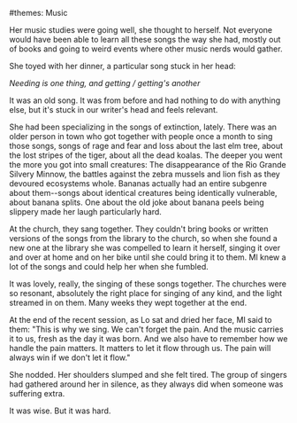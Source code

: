 #themes: Music

Her music studies were going well, she thought to herself.  Not everyone would have been able to learn all these songs the way she had, mostly out of books and going to weird events where other music nerds would gather. 

She toyed with her dinner, a particular song stuck in her head: 

_Needing is one thing, and getting /
getting's another_

It was an old song.  It was from before and had nothing to do with anything else, but it's stuck in our writer's head and feels relevant. 

She had been specializing in the songs of extinction, lately.  There was an older person in town who got together with people once a month to sing those songs, songs of rage and fear and loss about the last elm tree, about the lost stripes of the tiger, about all the dead koalas.  The deeper you went the more you got into small creatures: The disappearance of the Rio Grande Silvery Minnow, the battles against the zebra mussels and lion fish as they devoured ecosystems whole.  Bananas actually had an entire subgenre about them--songs about identical creatures being identically vulnerable, about banana splits.  One about the old joke about banana peels being slippery made her laugh particularly hard. 

At the church, they sang together.  They couldn't bring books or written versions of the songs from the library to the church, so when she found a new one at the library she was compelled to learn it herself, singing it over and over at home and on her bike until she could bring it to them.  Ml knew a lot of the songs and could help her when she fumbled. 

It was lovely, really, the singing of these songs together.  The churches were so resonant, absolutely the right place for singing of any kind, and the light streamed in on them.  Many weeks they wept together at the end.  


At the end of the recent session, as Lo sat and dried her face, Ml said to them: "This is why we sing.  We can't forget the pain.  And the music carries it to us, fresh as the day it was born. And we also have to remember how we handle the pain matters.  It matters to let it flow through us. The pain will always win if we don't let it flow."

She nodded. Her shoulders slumped and she felt tired.  The group of singers had gathered around her in silence, as they always did when someone was suffering extra. 

It was wise.  But it was hard.  